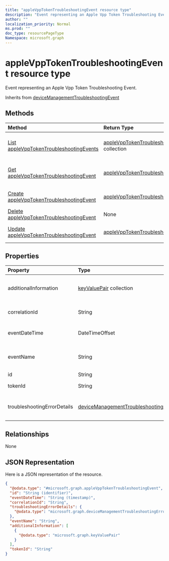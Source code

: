```yaml
---
title: "appleVppTokenTroubleshootingEvent resource type"
description: "Event representing an Apple Vpp Token Troubleshooting Event."
author: ""
localization_priority: Normal
ms.prod: ""
doc_type: resourcePageType
Namespace: microsoft.graph
---
```



# appleVppTokenTroubleshootingEvent resource type

Event representing an Apple Vpp Token Troubleshooting Event.


Inherits from [deviceManagementTroubleshootingEvent](../resources/deviceManagementTroubleshootingEvent.md)

## Methods
|Method|Return Type|Description|
|:---|:---|:---|
|[List appleVppTokenTroubleshootingEvents](../api/applevpptokentroubleshootingevent-list.md)|[appleVppTokenTroubleshootingEvent](../resources/appleVppTokenTroubleshootingEvent.md) collection|List properties and relationships of the [appleVppTokenTroubleshootingEvent](../resources/applevpptokentroubleshootingevent.md) objects.|
|[Get appleVppTokenTroubleshootingEvent](../api/applevpptokentroubleshootingevent-get.md)|[appleVppTokenTroubleshootingEvent](../resources/appleVppTokenTroubleshootingEvent.md)|Read properties and relationships of the [appleVppTokenTroubleshootingEvent](../resources/applevpptokentroubleshootingevent.md) object.|
|[Create appleVppTokenTroubleshootingEvent](../api/applevpptokentroubleshootingevent-create.md)|[appleVppTokenTroubleshootingEvent](../resources/appleVppTokenTroubleshootingEvent.md)|Create a new [appleVppTokenTroubleshootingEvent](../resources/applevpptokentroubleshootingevent.md) object.|
|[Delete appleVppTokenTroubleshootingEvent](../api/applevpptokentroubleshootingevent-delete.md)|None|Deletes a [appleVppTokenTroubleshootingEvent](../resources/applevpptokentroubleshootingevent.md).|
|[Update appleVppTokenTroubleshootingEvent](../api/applevpptokentroubleshootingevent-update.md)|[appleVppTokenTroubleshootingEvent](../resources/appleVppTokenTroubleshootingEvent.md)|Update the properties of a [appleVppTokenTroubleshootingEvent](../resources/applevpptokentroubleshootingevent.md) object.|

## Properties
|Property|Type|Description|
|:---|:---|:---|
|additionalInformation|[keyValuePair](../resources/keyValuePair.md) collection|A set of string key and string value pairs which provides additional information on the Troubleshooting event Inherited from [deviceManagementTroubleshootingEvent](../resources/deviceManagementTroubleshootingEvent.md)|
|correlationId|String|Id used for tracing the failure in the service. Inherited from [deviceManagementTroubleshootingEvent](../resources/deviceManagementTroubleshootingEvent.md)|
|eventDateTime|DateTimeOffset|Time when the event occurred . Inherited from [deviceManagementTroubleshootingEvent](../resources/deviceManagementTroubleshootingEvent.md)|
|eventName|String|Event Name corresponding to the Troubleshooting Event. It is an Optional field Inherited from [deviceManagementTroubleshootingEvent](../resources/deviceManagementTroubleshootingEvent.md)|
|id|String| Inherited from [entity](../resources/entity.md)|
|tokenId|String|Apple Volume Purchase Program Token Identifier.|
|troubleshootingErrorDetails|[deviceManagementTroubleshootingErrorDetails](../resources/deviceManagementTroubleshootingErrorDetails.md)|Object containing detailed information about the error and its remediation. Inherited from [deviceManagementTroubleshootingEvent](../resources/deviceManagementTroubleshootingEvent.md)|

## Relationships
None

## JSON Representation
Here is a JSON representation of the resource.
<!-- {
  "blockType": "resource",
  "keyProperty": "id",
  "@odata.type": "microsoft.graph.appleVppTokenTroubleshootingEvent",
  "baseType": "microsoft.graph.deviceManagementTroubleshootingEvent",
  "openType": false
}
-->
``` json
{
  "@odata.type": "#microsoft.graph.appleVppTokenTroubleshootingEvent",
  "id": "String (identifier)",
  "eventDateTime": "String (timestamp)",
  "correlationId": "String",
  "troubleshootingErrorDetails": {
    "@odata.type": "microsoft.graph.deviceManagementTroubleshootingErrorDetails"
  },
  "eventName": "String",
  "additionalInformation": [
    {
      "@odata.type": "microsoft.graph.keyValuePair"
    }
  ],
  "tokenId": "String"
}
```


